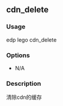cdn_delete
---------

### Usage

edp lego cdn_delete <url>

### Options

+ N/A


### Description

清除cdn的缓存


